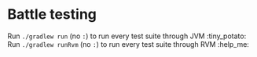 # Battle testing

Run `./gradlew run` (no `:`) to run every test suite through JVM :tiny_potato:
Run `./gradlew runRvm` (no `:`) to run every test suite through RVM :help_me:
